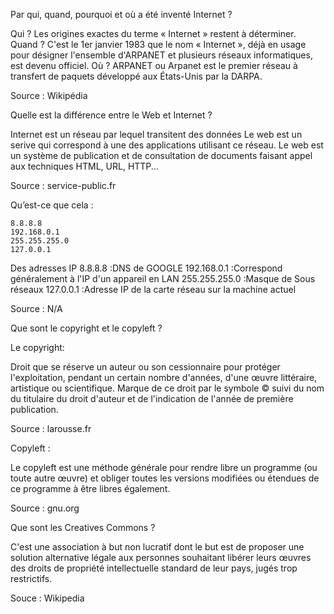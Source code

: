 Par qui, quand, pourquoi et où a été inventé Internet ?

Qui ? 		Les origines exactes du terme « Internet » restent à déterminer. 
Quand ?		C'est le 1er janvier 1983 que le nom « Internet », déjà en usage pour désigner l'ensemble 
			d'ARPANET et plusieurs réseaux informatiques, est devenu officiel.
Où ? 		ARPANET ou Arpanet est le premier réseau à transfert de paquets développé aux États-Unis par la DARPA.

Source : Wikipédia

>>>>>>>>>>>>>>>>>>>>>>>>>>

Quelle est la différence entre le Web et Internet ?

 Internet est un réseau par lequel transitent des données
 Le web est un serive qui correspond à une des applications utilisant ce réseau. Le web est un système de publication et de consultation de documents faisant appel aux techniques HTML, URL, HTTP...

 Source : service-public.fr

 >>>>>>>>>>>>>>>>>>>>>>>>>

 
Qu’est-ce que cela :

    8.8.8.8
    192.168.0.1
    255.255.255.0
    127.0.0.1

Des adresses IP
    8.8.8.8			:DNS de GOOGLE
    192.168.0.1		:Correspond généralement à l'IP d'un appareil en LAN
    255.255.255.0	:Masque de Sous réseaux
    127.0.0.1		:Adresse IP de la carte réseau sur la machine actuel

Source : N/A

>>>>>>>>>>>>>>>>>>>>>>>>>

Que sont le copyright et le copyleft ?

Le copyright:

Droit que se réserve un auteur ou son cessionnaire pour protéger l'exploitation, pendant un certain nombre d'années, d'une œuvre littéraire, artistique ou scientifique.
Marque de ce droit par le symbole © suivi du nom du titulaire du droit d'auteur et de l'indication de l'année de première publication.

Source : larousse.fr

Copyleft :

Le copyleft est une méthode générale pour rendre libre un programme (ou toute autre œuvre) et obliger toutes les versions modifiées ou étendues de ce programme à être libres également.

Source : gnu.org

>>>>>>>>>>>>>>>>>>>>>>>>>

Que sont les Creatives Commons ?

 C'est une association à but non lucratif dont le but est de proposer une solution alternative légale aux personnes souhaitant libérer leurs œuvres des droits de propriété intellectuelle standard de leur pays, jugés trop restrictifs.

 Souce : Wikipedia

>>>>>>>>>>>>>>>>>>>>>>>>>

